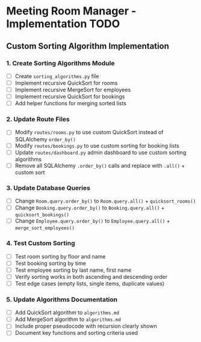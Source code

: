 # Meeting Room Manager - Implementation TODO

## Custom Sorting Algorithm Implementation

### 1. Create Sorting Algorithms Module

- [ ] Create `sorting_algorithms.py` file
- [ ] Implement recursive QuickSort for rooms
- [ ] Implement recursive MergeSort for employees
- [ ] Implement recursive QuickSort for bookings
- [ ] Add helper functions for merging sorted lists

### 2. Update Route Files

- [ ] Modify `routes/rooms.py` to use custom QuickSort instead of SQLAlchemy `order_by()`
- [ ] Modify `routes/bookings.py` to use custom sorting for booking lists
- [ ] Update `routes/dashboard.py` admin dashboard to use custom sorting algorithms
- [ ] Remove all SQLAlchemy `.order_by()` calls and replace with `.all()` + custom sort

### 3. Update Database Queries

- [ ] Change `Room.query.order_by()` to `Room.query.all()` + `quicksort_rooms()`
- [ ] Change `Booking.query.order_by()` to `Booking.query.all()` + `quicksort_bookings()`
- [ ] Change `Employee.query.order_by()` to `Employee.query.all()` + `merge_sort_employees()`

### 4. Test Custom Sorting

- [ ] Test room sorting by floor and name
- [ ] Test booking sorting by time
- [ ] Test employee sorting by last name, first name
- [ ] Verify sorting works in both ascending and descending order
- [ ] Test edge cases (empty lists, single items, duplicate values)

### 5. Update Algorithms Documentation

- [ ] Add QuickSort algorithm to `algorithms.md`
- [ ] Add MergeSort algorithm to `algorithms.md`
- [ ] Include proper pseudocode with recursion clearly shown
- [ ] Document key functions and sorting criteria used

###
